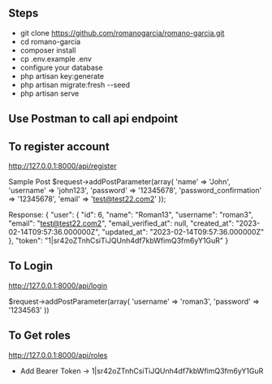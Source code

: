 ## Steps

- git clone https://github.com/romanogarcia/romano-garcia.git
- cd romano-garcia
- composer install
- cp .env.example .env
- configure your database
- php artisan key:generate
- php artisan migrate:fresh --seed
- php artisan serve

## Use Postman to call api endpoint

## To register account
http://127.0.0.1:8000/api/register

Sample Post
$request->addPostParameter(array(
  'name' => 'John',
  'username' => 'john123',
  'password' => '12345678',
  'password_confirmation' => '12345678',
  'email' => 'test@test22.com2'
));

Response:
{
    "user": {
        "id": 6,
        "name": "Roman13",
        "username": "roman3",
        "email": "test@test22.com2",
        "email_verified_at": null,
        "created_at": "2023-02-14T09:57:36.000000Z",
        "updated_at": "2023-02-14T09:57:36.000000Z"
    },
    "token": "1|sr42oZTnhCsiTiJQUnh4df7kbWfimQ3fm6yY1GuR"
}

## To Login
http://127.0.0.1:8000/api/login

$request->addPostParameter(array(
  'username' => 'roman3',
  'password' => '1234563'
))

## To Get roles
http://127.0.0.1:8000/api/roles
- Add Bearer Token -> 1|sr42oZTnhCsiTiJQUnh4df7kbWfimQ3fm6yY1GuR

